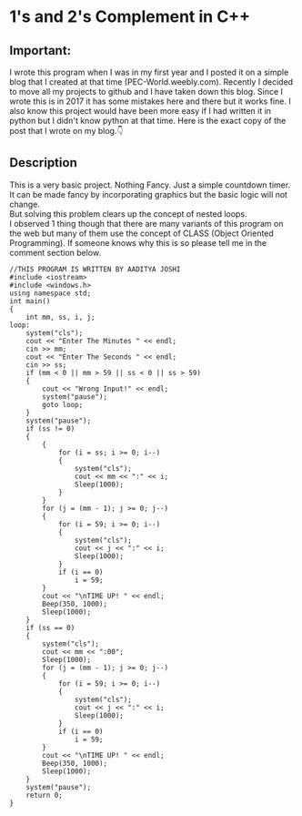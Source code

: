 # 1's and 2's Complement in C++
## Important:
I wrote this program when I was in my first year and I posted it on a simple blog that I created at that time (PEC-World.weebly.com). Recently I decided to move all my projects to github and I have taken down this blog. Since I wrote this is in 2017 it has some mistakes here and there but it works fine. I also know this project would have been more easy if I had written it in python but I didn't know python at that time. Here is the exact copy of the post that I wrote on my blog.👇

## Description
This is a very basic project. Nothing Fancy. Just a simple countdown timer. It can be made fancy by incorporating graphics but the basic logic will not change.  
But solving this problem clears up the concept of nested loops.  
I observed 1 thing though that there are many variants of this program on the web but many of them use the concept of CLASS (Object Oriented Programming). If someone knows why this is so please tell me in the comment section below.


    //THIS PROGRAM IS WRITTEN BY AADITYA JOSHI
	#include <iostream>
	#include <windows.h>
	using namespace std;
	int main()
	{
	    int mm, ss, i, j;
	loop:
	    system("cls");
	    cout << "Enter The Minutes " << endl;
	    cin >> mm;
	    cout << "Enter The Seconds " << endl;
	    cin >> ss;
	    if (mm < 0 || mm > 59 || ss < 0 || ss > 59)
	    {
	        cout << "Wrong Input!" << endl;
	        system("pause");
	        goto loop;
	    }
	    system("pause");
	    if (ss != 0)
	    {
	        {
	            for (i = ss; i >= 0; i--)
	            {
	                system("cls");
	                cout << mm << ":" << i;
	                Sleep(1000);
	            }
	        }
	        for (j = (mm - 1); j >= 0; j--)
	        {
	            for (i = 59; i >= 0; i--)
	            {
	                system("cls");
	                cout << j << ":" << i;
	                Sleep(1000);
	            }
	            if (i == 0)
	                i = 59;
	        }
	        cout << "\nTIME UP! " << endl;
	        Beep(350, 1000);
	        Sleep(1000);
	    }
	    if (ss == 0)
	    {
	        system("cls");
	        cout << mm << ":00";
	        Sleep(1000);
	        for (j = (mm - 1); j >= 0; j--)
	        {
	            for (i = 59; i >= 0; i--)
	            {
	                system("cls");
	                cout << j << ":" << i;
	                Sleep(1000);
	            }
	            if (i == 0)
	                i = 59;
	        }
	        cout << "\nTIME UP! " << endl;
	        Beep(350, 1000);
	        Sleep(1000);
	    }
	    system("pause");
	    return 0;
	}
